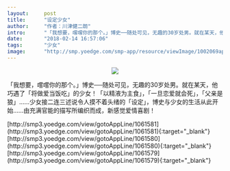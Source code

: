 ```yaml
---
layout:     post
title:      "设定少女"
author:     "作者：川津健二朗"
intro:      "「我想要，嚐嚐你的那个。」博史──随处可见，无趣的30岁处男。就在某天，他巧遇了「将做爱当饭吃」的少女！「以精液为主食」，「一旦恋爱就会死」，「父亲是狼」……少女接二连三述说令人摸不着头绪的「设定」，博史与少女的生活从此开始……由充满官能的描写所编织而成，新感觉爱情喜剧！"
date:       "2018-02-14 16:57:06"
tags:       "少女"
image:      "http://smp.yoedge.com/smp-app/resource/viewImage/1002069appline.png"
---
```

<div style="text-align: center">
<p><img src="http://smp.yoedge.com/smp-app/resource/viewImage/1002069appline.png"/></p>
</div>
<p class="post-meta">
<span>「我想要，嚐嚐你的那个。」博史──随处可见，无趣的30岁处男。就在某天，他巧遇了「将做爱当饭吃」的少女！「以精液为主食」，「一旦恋爱就会死」，「父亲是狼」……少女接二连三述说令人摸不着头绪的「设定」，博史与少女的生活从此开始……由充满官能的描写所编织而成，新感觉爱情喜剧！</span>
</p>
[http://smp3.yoedge.com/view/gotoAppLine/1061581](http://smp3.yoedge.com/view/gotoAppLine/1061581){:target="_blank"}
[http://smp3.yoedge.com/view/gotoAppLine/1061580](http://smp3.yoedge.com/view/gotoAppLine/1061580){:target="_blank"}
[http://smp3.yoedge.com/view/gotoAppLine/1061579](http://smp3.yoedge.com/view/gotoAppLine/1061579){:target="_blank"}


